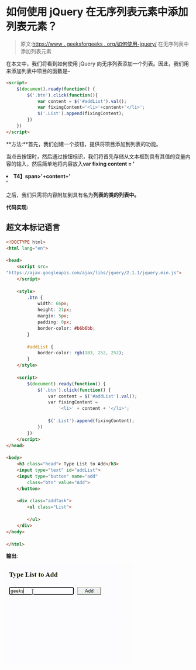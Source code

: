 # 如何使用 jQuery 在无序列表元素中添加列表元素？

> 原文:[https://www . geeksforgeeks . org/如何使用-jquery/](https://www.geeksforgeeks.org/how-to-add-a-list-elements-within-an-unordered-list-element-using-jquery/) 在无序列表中添加列表元素

在本文中，我们将看到如何使用 jQuery 向无序列表添加一个列表。因此，我们用来添加列表中项目的函数是–

```html
<script>
    $(document).ready(function() {
        $('.btn').click(function(){
            var content = $('#addList').val();
            var fixingContent='<li>'+content+'</li>';
            $('.List').append(fixingContent);
        })
    }) 
</script>
```

**方法:**首先，我们创建一个按钮，提供将项目添加到列表的功能。

当点击按钮时，然后通过按钮标识，我们将首先存储从文本框到具有其值的变量内容的输入，然后简单地将内容放入**var fixing content = '<Li>T4】span>'+content+'</span></Li>'**

之后，我们只需将内容附加到具有名为**列表的类的列表中。**

**代码实现:**

## 超文本标记语言

```html
<!DOCTYPE html>
<html lang="en">

<head>
    <script src=
"https://ajax.googleapis.com/ajax/libs/jquery/2.1.1/jquery.min.js">
    </script>

    <style>
        .btn {
            width: 66px;
            height: 21px;
            margin: 5px;
            padding: 0px;
            border-color: #b6b6bb;
        }

        #addList {
            border-color: rgb(183, 252, 252);
        }
    </style>

    <script>
        $(document).ready(function() {
            $('.btn').click(function() {
                var content = $('#addList').val();
                var fixingContent = 
                    '<li>' + content + '</li>';

                $('.List').append(fixingContent);
            })
        })
    </script>
</head>

<body>
    <h3 class="head"> Type List to Add</h3>
    <input type="text" id="addList">
    <input type="button" name="add" 
        class="btn" value="Add">
    </button>

    <div class="addTask">
        <ul class="List">

        </ul>
    </div>
</body>

</html>
```

**输出**:

![](img/ffe5834f3408b819b513b3fee2402cdc.png)